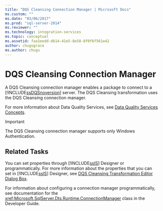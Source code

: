 ```yaml
---
title: "DQS Cleansing Connection Manager | Microsoft Docs"
ms.custom: ""
ms.date: "03/06/2017"
ms.prod: "sql-server-2014"
ms.reviewer: ""
ms.technology: integration-services
ms.topic: conceptual
ms.assetid: faa1eedd-db14-41e5-8e58-8f0f6f561e42
author: chugugrace
ms.author: chugu
---
```

# DQS Cleansing Connection Manager
  A DQS Cleansing connection manager enables a package to connect to a [!INCLUDE[ssDQSnoversion](../../includes/ssdqsnoversion-md.md)] server. The DQS Cleansing transformation uses the DQS Cleansing connection manager.  
  
 For more information about Data Quality Services, see [Data Quality Services Concepts](../../data-quality-services/data-quality-services-concepts.md).  
  
> [!IMPORTANT]  
>  The DQS Cleansing connection manager supports only Windows Authentication.  
  
## Related Tasks  
 You can set properties through [!INCLUDE[ssIS](../../includes/ssis-md.md)] Designer or programmatically. For more information about the properties that you can set in [!INCLUDE[ssIS](../../includes/ssis-md.md)] Designer, see [DQS Cleansing Transformation Editor Dialog Box](../dqs-cleansing-transformation-editor-dialog-box.md).  
  
 For information about configuring a connection manager programmatically, see documentation for the <xref:Microsoft.SqlServer.Dts.Runtime.ConnectionManager> class in the Developer Guide.  
  
  
